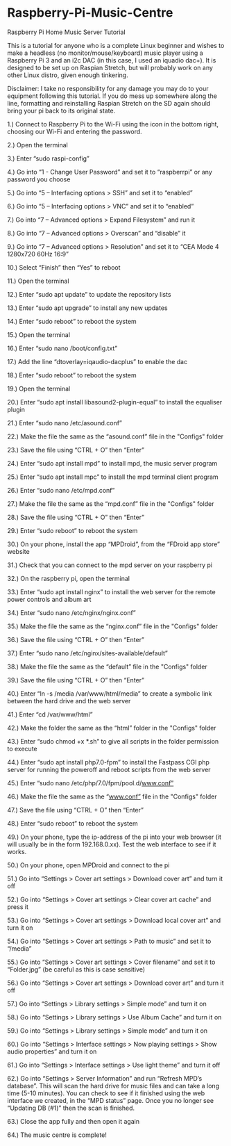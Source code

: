 # Raspberry-Pi-Music-Centre
Raspberry Pi Home Music Server Tutorial

This is a tutorial for anyone who is a complete Linux beginner and wishes to make a headless (no monitor/mouse/keyboard) music player using a Raspberry Pi 3 and an i2c DAC (in this case, I used an iquadio dac+).
It is designed to be set up on Raspian Stretch, but will probably work on any other Linux distro, given enough tinkering.

Disclaimer: I take no responsibility for any damage you may do to your equipment following this tutorial.
If you do mess up somewhere along the line, formatting and reinstalling Raspian Stretch on the SD again should bring your pi back to its original state.

1.)	Connect to Raspberry Pi to the Wi-Fi using the icon in the bottom right, choosing our Wi-Fi and entering the password.

2.)	Open the terminal 

3.)	Enter “sudo raspi-config”

4.)	Go into “1 - Change User Password” and set it to “raspberrpi” or any password you choose

5.)	Go into “5 – Interfacing options > SSH” and set it to “enabled”

6.)	Go into “5 – Interfacing options > VNC” and set it to “enabled”

7.)	Go into “7 – Advanced options > Expand Filesystem” and run it

8.)	Go into “7 – Advanced options > Overscan” and “disable” it

9.)	Go into “7 – Advanced options > Resolution” and set it to “CEA Mode 4 1280x720 60Hz 16:9”

10.)	Select “Finish” then “Yes” to reboot



11.)	Open the terminal

12.)	Enter “sudo apt update” to update the repository lists

13.)	Enter “sudo apt upgrade” to install any new updates

14.)	Enter “sudo reboot” to reboot the system



15.)	Open the terminal

16.)	Enter “sudo nano /boot/config.txt”

17.)	Add the line “dtoverlay=iqaudio-dacplus” to enable the dac

18.)	Enter “sudo reboot” to reboot the system



19.)	Open the terminal

20.)	Enter “sudo apt install libasound2-plugin-equal” to install the equaliser plugin

21.)	Enter “sudo nano /etc/asound.conf”

22.)	Make the file the same as the “asound.conf” file in the "Configs" folder

23.)	Save the file using “CTRL + O” then “Enter”



24.)	Enter “sudo apt install mpd” to install mpd, the music server program

25.)	Enter “sudo apt install mpc” to install the mpd terminal client program

26.)	Enter “sudo nano /etc/mpd.conf”

27.)	Make the file the same as the “mpd.conf” file in the "Configs" folder

28.)	Save the file using “CTRL + O” then “Enter”

29.)	Enter “sudo reboot” to reboot the system



30.)	On your phone, install the app “MPDroid”, from the “FDroid app store” website

31.)	Check that you can connect to the mpd server on your raspberry pi



32.)	On the raspberry pi, open the terminal

33.)	Enter “sudo apt install nginx” to install the web server for the remote power controls and album art

34.)	Enter “sudo nano /etc/nginx/nginx.conf” 

35.)	Make the file the same as the “nginx.conf” file in the "Configs" folder

36.)	Save the file using “CTRL + O” then “Enter”

37.)	Enter “sudo nano /etc/nginx/sites-available/default” 

38.)	Make the file the same as the “default” file in the "Configs" folder

39.)	Save the file using “CTRL + O” then “Enter”

40.)	Enter “ln -s /media /var/www/html/media” to create a symbolic link between the hard drive and the web server

41.)	Enter “cd /var/www/html”

42.)	Make the folder the same as the “html” folder in the "Configs" folder

43.)	Enter “sudo chmod +x *.sh” to give all scripts in the folder permission to execute



44.)	Enter “sudo apt install php7.0-fpm” to install the Fastpass CGI php server for running the poweroff and reboot scripts from the web server

45.)	Enter “sudo nano /etc/php/7.0/fpm/pool.d/www.conf”

46.)	Make the file the same as the “www.conf” file in the "Configs" folder

47.)	Save the file using “CTRL + O” then “Enter”

48.)	Enter “sudo reboot” to reboot the system



49.)	On your phone, type the ip-address of the pi into your web browser (it will usually be in the form 192.168.0.xx). Test the web interface to see if it works. 



50.)	On your phone, open MPDroid and connect to the pi

51.)	Go into “Settings > Cover art settings > Download cover art” and turn it off

52.)	Go into “Settings > Cover art settings > Clear cover art cache” and press it

53.)	Go into “Settings > Cover art settings > Download local cover art” and turn it on

54.)	Go into “Settings > Cover art settings > Path to music” and set it to “/media”

55.)	Go into “Settings > Cover art settings > Cover filename” and set it to “Folder.jpg” (be careful as this is case sensitive)

56.)	Go into “Settings > Cover art settings > Download cover art” and turn it off

57.)	Go into “Settings > Library settings > Simple mode” and turn it on

58.)	Go into “Settings > Library settings > Use Album Cache” and turn it on

59.)	Go into “Settings > Library settings > Simple mode” and turn it on

60.)	Go into “Settings > Interface settings > Now playing settings > Show audio properties” and turn it on

61.)	Go into “Settings > Interface settings > Use light theme” and turn it off

62.)	Go into “Settings > Server Information” and run “Refresh MPD’s database”. This will scan the hard drive for music files and can take a long time (5-10 minutes). You can check to see if it finished using the web interface we created, in the “MPD status” page. Once you no longer see “Updating DB (#1)” then the scan is finished.

63.)	Close the app fully and then open it again

64.)	The music centre is complete!
